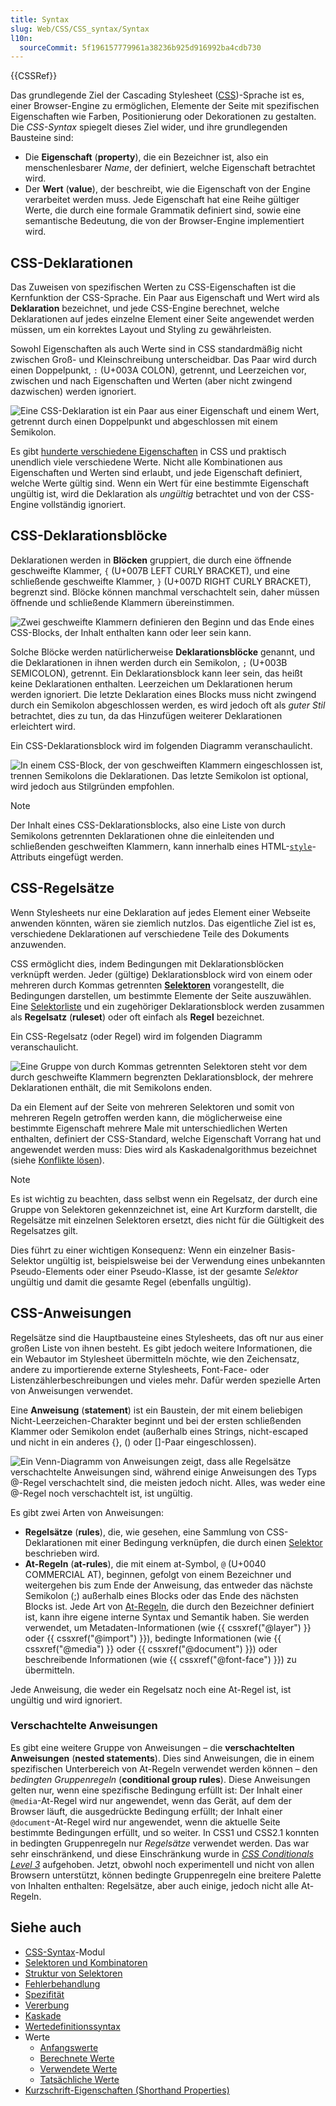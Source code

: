 ```yaml
---
title: Syntax
slug: Web/CSS/CSS_syntax/Syntax
l10n:
  sourceCommit: 5f196157779961a38236b925d916992ba4cdb730
---
```


{{CSSRef}}

Das grundlegende Ziel der Cascading Stylesheet ([CSS](/de/docs/Web/CSS))-Sprache ist es, einer Browser-Engine zu ermöglichen, Elemente der Seite mit spezifischen Eigenschaften wie Farben, Positionierung oder Dekorationen zu gestalten. Die _CSS-Syntax_ spiegelt dieses Ziel wider, und ihre grundlegenden Bausteine sind:

- Die **Eigenschaft** (**property**), die ein Bezeichner ist, also ein menschenlesbarer _Name_, der definiert, welche Eigenschaft betrachtet wird.
- Der **Wert** (**value**), der beschreibt, wie die Eigenschaft von der Engine verarbeitet werden muss. Jede Eigenschaft hat eine Reihe gültiger Werte, die durch eine formale Grammatik definiert sind, sowie eine semantische Bedeutung, die von der Browser-Engine implementiert wird.

## CSS-Deklarationen

Das Zuweisen von spezifischen Werten zu CSS-Eigenschaften ist die Kernfunktion der CSS-Sprache. Ein Paar aus Eigenschaft und Wert wird als **Deklaration** bezeichnet, und jede CSS-Engine berechnet, welche Deklarationen auf jedes einzelne Element einer Seite angewendet werden müssen, um ein korrektes Layout und Styling zu gewährleisten.

Sowohl Eigenschaften als auch Werte sind in CSS standardmäßig nicht zwischen Groß- und Kleinschreibung unterscheidbar. Das Paar wird durch einen Doppelpunkt, `:` (U+003A COLON), getrennt, und Leerzeichen vor, zwischen und nach Eigenschaften und Werten (aber nicht zwingend dazwischen) werden ignoriert.

![Eine CSS-Deklaration ist ein Paar aus einer Eigenschaft und einem Wert, getrennt durch einen Doppelpunkt und abgeschlossen mit einem Semikolon.](css_syntax_-_declaration.png)

Es gibt [hunderte verschiedene Eigenschaften](/de/docs/Web/CSS/Reference) in CSS und praktisch unendlich viele verschiedene Werte. Nicht alle Kombinationen aus Eigenschaften und Werten sind erlaubt, und jede Eigenschaft definiert, welche Werte gültig sind. Wenn ein Wert für eine bestimmte Eigenschaft ungültig ist, wird die Deklaration als _ungültig_ betrachtet und von der CSS-Engine vollständig ignoriert.

## CSS-Deklarationsblöcke

Deklarationen werden in **Blöcken** gruppiert, die durch eine öffnende geschweifte Klammer, `{` (U+007B LEFT CURLY BRACKET), und eine schließende geschweifte Klammer, `}` (U+007D RIGHT CURLY BRACKET), begrenzt sind. Blöcke können manchmal verschachtelt sein, daher müssen öffnende und schließende Klammern übereinstimmen.

![Zwei geschweifte Klammern definieren den Beginn und das Ende eines CSS-Blocks, der Inhalt enthalten kann oder leer sein kann.](css_syntax_-_block.png)

Solche Blöcke werden natürlicherweise **Deklarationsblöcke** genannt, und die Deklarationen in ihnen werden durch ein Semikolon, `;` (U+003B SEMICOLON), getrennt. Ein Deklarationsblock kann leer sein, das heißt keine Deklarationen enthalten. Leerzeichen um Deklarationen herum werden ignoriert. Die letzte Deklaration eines Blocks muss nicht zwingend durch ein Semikolon abgeschlossen werden, es wird jedoch oft als _guter Stil_ betrachtet, dies zu tun, da das Hinzufügen weiterer Deklarationen erleichtert wird.

Ein CSS-Deklarationsblock wird im folgenden Diagramm veranschaulicht.

![In einem CSS-Block, der von geschweiften Klammern eingeschlossen ist, trennen Semikolons die Deklarationen. Das letzte Semikolon ist optional, wird jedoch aus Stilgründen empfohlen.](declaration-block.png)

> [!NOTE]
> Der Inhalt eines CSS-Deklarationsblocks, also eine Liste von durch Semikolons getrennten Deklarationen ohne die einleitenden und schließenden geschweiften Klammern, kann innerhalb eines HTML-[`style`](/de/docs/Web/HTML/Global_attributes/style)-Attributs eingefügt werden.

## CSS-Regelsätze

Wenn Stylesheets nur eine Deklaration auf jedes Element einer Webseite anwenden könnten, wären sie ziemlich nutzlos. Das eigentliche Ziel ist es, verschiedene Deklarationen auf verschiedene Teile des Dokuments anzuwenden.

CSS ermöglicht dies, indem Bedingungen mit Deklarationsblöcken verknüpft werden. Jeder (gültige) Deklarationsblock wird von einem oder mehreren durch Kommas getrennten [**Selektoren**](/de/docs/Web/CSS/CSS_selectors) vorangestellt, die Bedingungen darstellen, um bestimmte Elemente der Seite auszuwählen. Eine [Selektorliste](/de/docs/Web/CSS/Selector_list) und ein zugehöriger Deklarationsblock werden zusammen als **Regelsatz** (**ruleset**) oder oft einfach als **Regel** bezeichnet.

Ein CSS-Regelsatz (oder Regel) wird im folgenden Diagramm veranschaulicht.

![Eine Gruppe von durch Kommas getrennten Selektoren steht vor dem durch geschweifte Klammern begrenzten Deklarationsblock, der mehrere Deklarationen enthält, die mit Semikolons enden.](ruleset.png)

Da ein Element auf der Seite von mehreren Selektoren und somit von mehreren Regeln getroffen werden kann, die möglicherweise eine bestimmte Eigenschaft mehrere Male mit unterschiedlichen Werten enthalten, definiert der CSS-Standard, welche Eigenschaft Vorrang hat und angewendet werden muss: Dies wird als Kaskadenalgorithmus bezeichnet (siehe [Konflikte lösen](/de/docs/Learn_web_development/Core/Styling_basics/Handling_conflicts)).

> [!NOTE]
> Es ist wichtig zu beachten, dass selbst wenn ein Regelsatz, der durch eine Gruppe von Selektoren gekennzeichnet ist, eine Art Kurzform darstellt, die Regelsätze mit einzelnen Selektoren ersetzt, dies nicht für die Gültigkeit des Regelsatzes gilt.
>
> Dies führt zu einer wichtigen Konsequenz: Wenn ein einzelner Basis-Selektor ungültig ist, beispielsweise bei der Verwendung eines unbekannten Pseudo-Elements oder einer Pseudo-Klasse, ist der gesamte _Selektor_ ungültig und damit die gesamte Regel (ebenfalls ungültig).

## CSS-Anweisungen

Regelsätze sind die Hauptbausteine eines Stylesheets, das oft nur aus einer großen Liste von ihnen besteht. Es gibt jedoch weitere Informationen, die ein Webautor im Stylesheet übermitteln möchte, wie den Zeichensatz, andere zu importierende externe Stylesheets, Font-Face- oder Listenzählerbeschreibungen und vieles mehr. Dafür werden spezielle Arten von Anweisungen verwendet.

Eine **Anweisung** (**statement**) ist ein Baustein, der mit einem beliebigen Nicht-Leerzeichen-Charakter beginnt und bei der ersten schließenden Klammer oder Semikolon endet (außerhalb eines Strings, nicht-escaped und nicht in ein anderes {}, () oder \[]-Paar eingeschlossen).

![Ein Venn-Diagramm von Anweisungen zeigt, dass alle Regelsätze verschachtelte Anweisungen sind, während einige Anweisungen des Typs @-Regel verschachtelt sind, die meisten jedoch nicht. Alles, was weder eine @-Regel noch verschachtelt ist, ist ungültig.](css_syntax_-_statements_venn_diag.png)

Es gibt zwei Arten von Anweisungen:

- **Regelsätze** (**rules**), die, wie gesehen, eine Sammlung von CSS-Deklarationen mit einer Bedingung verknüpfen, die durch einen [Selektor](/de/docs/Web/CSS/CSS_selectors) beschrieben wird.
- **At-Regeln** (**at-rules**), die mit einem at-Symbol, `@` (U+0040 COMMERCIAL AT), beginnen, gefolgt von einem Bezeichner und weitergehen bis zum Ende der Anweisung, das entweder das nächste Semikolon (;) außerhalb eines Blocks oder das Ende des nächsten Blocks ist. Jede Art von [At-Regeln](/de/docs/Web/CSS/CSS_syntax/At-rule), die durch den Bezeichner definiert ist, kann ihre eigene interne Syntax und Semantik haben. Sie werden verwendet, um Metadaten-Informationen (wie {{ cssxref("@layer") }} oder {{ cssxref("@import") }}), bedingte Informationen (wie {{ cssxref("@media") }} oder {{ cssxref("@document") }}) oder beschreibende Informationen (wie {{ cssxref("@font-face") }}) zu übermitteln.

Jede Anweisung, die weder ein Regelsatz noch eine At-Regel ist, ist ungültig und wird ignoriert.

### Verschachtelte Anweisungen

Es gibt eine weitere Gruppe von Anweisungen – die **verschachtelten Anweisungen** (**nested statements**). Dies sind Anweisungen, die in einem spezifischen Unterbereich von At-Regeln verwendet werden können – den _bedingten Gruppenregeln_ (**conditional group rules**). Diese Anweisungen gelten nur, wenn eine spezifische Bedingung erfüllt ist: Der Inhalt einer `@media`-At-Regel wird nur angewendet, wenn das Gerät, auf dem der Browser läuft, die ausgedrückte Bedingung erfüllt; der Inhalt einer `@document`-At-Regel wird nur angewendet, wenn die aktuelle Seite bestimmte Bedingungen erfüllt, und so weiter. In CSS1 und CSS2.1 konnten in bedingten Gruppenregeln nur _Regelsätze_ verwendet werden. Das war sehr einschränkend, und diese Einschränkung wurde in [_CSS Conditionals Level 3_](/de/docs/Web/CSS/CSS_conditional_rules) aufgehoben. Jetzt, obwohl noch experimentell und nicht von allen Browsern unterstützt, können bedingte Gruppenregeln eine breitere Palette von Inhalten enthalten: Regelsätze, aber auch einige, jedoch nicht alle At-Regeln.

## Siehe auch

- [CSS-Syntax](/de/docs/Web/CSS/CSS_syntax)-Modul
- [Selektoren und Kombinatoren](/de/docs/Web/CSS/CSS_selectors/Selectors_and_combinators)
- [Struktur von Selektoren](/de/docs/Web/CSS/CSS_selectors/Selector_structure)
- [Fehlerbehandlung](/de/docs/Web/CSS/CSS_syntax/Error_handling)
- [Spezifität](/de/docs/Web/CSS/CSS_cascade/Specificity)
- [Vererbung](/de/docs/Web/CSS/CSS_cascade/Inheritance)
- [Kaskade](/de/docs/Web/CSS/CSS_cascade/Cascade)
- [Wertedefinitionssyntax](/de/docs/Web/CSS/Value_definition_syntax)
- Werte
  - [Anfangswerte](/de/docs/Web/CSS/CSS_cascade/initial_value)
  - [Berechnete Werte](/de/docs/Web/CSS/CSS_cascade/computed_value)
  - [Verwendete Werte](/de/docs/Web/CSS/CSS_cascade/used_value)
  - [Tatsächliche Werte](/de/docs/Web/CSS/CSS_cascade/actual_value)
- [Kurzschrift-Eigenschaften (Shorthand Properties)](/de/docs/Web/CSS/Shorthand_properties)
